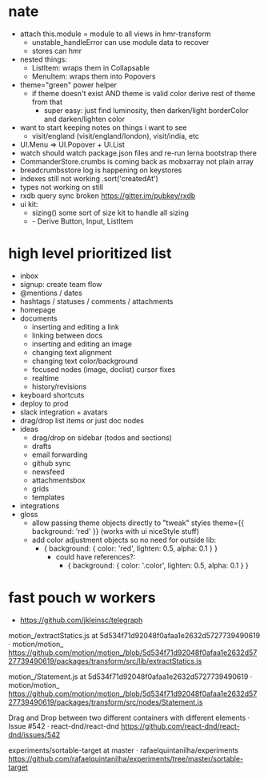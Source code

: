 # nate
  - attach this.module = module to all views in hmr-transform
    - unstable_handleError can use module data to recover
    - stores can hmr
  - nested things:
    - ListItem: wraps them in Collapsable
    - MenuItem: wraps them into Popovers
  - theme="green" power helper
    - if theme doesn't exist AND theme is valid color derive rest of theme from that
      - super easy: just find luminosity, then darken/light borderColor and darken/lighten color
  - want to start keeping notes on things i want to see
    - visit/england (visit/england/london), visit/india, etc
  - UI.Menu => UI.Popover + UI.List
  - watch should watch package.json files and re-run lerna bootstrap there
  - CommanderStore.crumbs is coming back as mobxarray not plain array
  - breadcrumbsstore log is happening on keystores
  - indexes still not working .sort('createdAt')
  - types not working on <Views /> still
  - rxdb query sync broken https://gitter.im/pubkey/rxdb
  - ui kit:
    - sizing() some sort of size kit to handle all sizing
    - <Surface height={1} rounded chromeless gloss clear />
      - Derive Button, Input, ListItem

# high level prioritized list
  - inbox
  - signup: create team flow
  - @mentions / dates
  - hashtags / statuses / comments / attachments
  - homepage
  - documents
    - inserting and editing a link
    - linking between docs
    - inserting and editing an image
    - changing text alignment
    - changing text color/background
    - focused nodes (image, doclist) cursor fixes
    - realtime
    - history/revisions
  - keyboard shortcuts
  - deploy to prod
  - slack integration + avatars
  - drag/drop list items or just doc nodes
  - ideas
    - drag/drop on sidebar (todos and sections)
    - drafts
    - email forwarding
    - github sync
    - newsfeed
    - attachmentsbox
    - grids
    - templates
  - integrations
  - gloss
    - allow passing theme objects directly to "tweak" styles theme={{ background: 'red' }} (works with ui niceStyle stuff)
    - add color adjustment objects so no need for outside lib:
      - { background: { color: 'red', lighten: 0.5, alpha: 0.1 } }
        - could have references?:
          - { background: { color: '.color', lighten: 0.5, alpha: 0.1 } }

# fast pouch w workers
- https://github.com/jkleinsc/telegraph

motion_/extractStatics.js at 5d534f71d92048f0afaa1e2632d5727739490619 · motion/motion_
https://github.com/motion/motion_/blob/5d534f71d92048f0afaa1e2632d5727739490619/packages/transform/src/lib/extractStatics.js

motion_/Statement.js at 5d534f71d92048f0afaa1e2632d5727739490619 · motion/motion_
https://github.com/motion/motion_/blob/5d534f71d92048f0afaa1e2632d5727739490619/packages/transform/src/nodes/Statement.js

Drag and Drop between two different containers with different elements · Issue #542 · react-dnd/react-dnd
https://github.com/react-dnd/react-dnd/issues/542

experiments/sortable-target at master · rafaelquintanilha/experiments
https://github.com/rafaelquintanilha/experiments/tree/master/sortable-target
